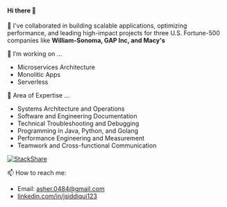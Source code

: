 #### Hi there 👋

👯 I've collaborated in building scalable applications, optimizing performance, and leading high-impact projects for three U.S. Fortune-500 companies like **William-Sonoma, GAP Inc, and Macy's**

🔭 I’m working on ...
- Microservices Architecture
- Monolitic Apps
- Serverless

💞️ Area of Expertise ... 
- Systems Architecture and Operations 
- Software and Engineering Documentation
- Technical Troubleshooting and Debugging 
- Programming in Java, Python, and Golang
- Performance Engineering and Measurement 
- Teamwork and Cross-functional Communication

[![StackShare](http://img.shields.io/badge/tech-stack-0690fa.svg?style=flat)](https://stackshare.io/jsiddiqui609/my-stack)



📫 How to reach me:

- Email: asher.0484@gmail.com
- [linkedin.com/in/jsiddiqui123](https://www.linkedin.com/in/jsiddiqui123/)

